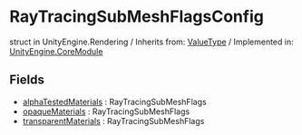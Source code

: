 # RayTracingSubMeshFlagsConfig
struct in UnityEngine.Rendering
 / Inherits from: <a href="https://docs.unity3d.com/6000.2/Documentation/ScriptReference/ValueType.html">ValueType</a> / Implemented in: <a href="https://docs.unity3d.com/6000.2/Documentation/ScriptReference/UnityEngine.CoreModule.html">UnityEngine.CoreModule</a>

## Fields
- <a href="https://docs.unity3d.com/6000.2/Documentation/ScriptReference/RayTracingSubMeshFlagsConfig-alphaTestedMaterials.html">alphaTestedMaterials</a> : RayTracingSubMeshFlags
- <a href="https://docs.unity3d.com/6000.2/Documentation/ScriptReference/RayTracingSubMeshFlagsConfig-opaqueMaterials.html">opaqueMaterials</a> : RayTracingSubMeshFlags
- <a href="https://docs.unity3d.com/6000.2/Documentation/ScriptReference/RayTracingSubMeshFlagsConfig-transparentMaterials.html">transparentMaterials</a> : RayTracingSubMeshFlags
